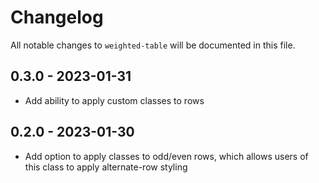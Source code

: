 # Changelog

All notable changes to `weighted-table` will be documented in this file.

## 0.3.0 - 2023-01-31

- Add ability to apply custom classes to rows

## 0.2.0 - 2023-01-30

- Add option to apply classes to odd/even rows, which allows users of this class to apply alternate-row styling
